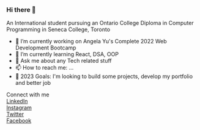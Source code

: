 ### Hi there 👋


An International student pursuing an Ontario College Diploma in Computer Programming in Seneca College, Toronto

- 🔭 I’m currently working on Angela Yu's Complete 2022 Web Development Bootcamp
- 🌱 I’m currently learning React, DSA, OOP
- 💬 Ask me about any Tech related stuff
- 📫 How to reach me: ...
- 🥅 2023 Goals: I'm looking to build some projects, develop my portfolio and better job

Connect with me <br>
[LinkedIn](https://www.linkedin.com/in/alfej-savaya-428a09227/) <br>
[Instagram](https://www.instagram.com/__alfej__/) <br>
[Twitter](https://twitter.com/__Alfej__) <br>
[Facebook](https://www.facebook.com/AlfejSavaya)
